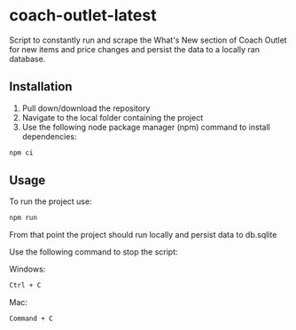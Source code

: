 # coach-outlet-latest

Script to constantly run and scrape the What's New section of Coach Outlet for new items and price changes and persist the data to a locally ran database.

## Installation

1. Pull down/download the repository
2. Navigate to the local folder containing the project
3. Use the following node package manager (npm) command to install dependencies:

```bash
npm ci
```

## Usage

To run the project use:

```bash
npm run
```

From that point the project should run locally and persist data to db.sqlite

Use the following command to stop the script:

Windows:

```bash
Ctrl + C
```

Mac:

```bash
Command + C
```
